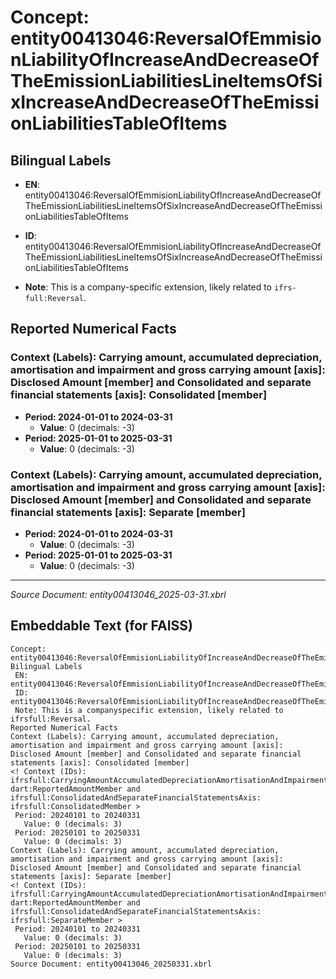 # Concept: entity00413046:ReversalOfEmmisionLiabilityOfIncreaseAndDecreaseOfTheEmissionLiabilitiesLineItemsOfSixIncreaseAndDecreaseOfTheEmissionLiabilitiesTableOfItems

## Bilingual Labels
- **EN**: entity00413046:ReversalOfEmmisionLiabilityOfIncreaseAndDecreaseOfTheEmissionLiabilitiesLineItemsOfSixIncreaseAndDecreaseOfTheEmissionLiabilitiesTableOfItems

- **ID**: entity00413046:ReversalOfEmmisionLiabilityOfIncreaseAndDecreaseOfTheEmissionLiabilitiesLineItemsOfSixIncreaseAndDecreaseOfTheEmissionLiabilitiesTableOfItems
- **Note**: This is a company-specific extension, likely related to `ifrs-full:Reversal`.

## Reported Numerical Facts

### **Context (Labels): Carrying amount, accumulated depreciation, amortisation and impairment and gross carrying amount [axis]: Disclosed Amount [member] and Consolidated and separate financial statements [axis]: Consolidated [member]**
<!-- Context (IDs): ifrs-full:CarryingAmountAccumulatedDepreciationAmortisationAndImpairmentAndGrossCarryingAmountAxis: dart:ReportedAmountMember and ifrs-full:ConsolidatedAndSeparateFinancialStatementsAxis: ifrs-full:ConsolidatedMember -->
- **Period: 2024-01-01 to 2024-03-31**
  - **Value**: 0 (decimals: -3)
- **Period: 2025-01-01 to 2025-03-31**
  - **Value**: 0 (decimals: -3)

### **Context (Labels): Carrying amount, accumulated depreciation, amortisation and impairment and gross carrying amount [axis]: Disclosed Amount [member] and Consolidated and separate financial statements [axis]: Separate [member]**
<!-- Context (IDs): ifrs-full:CarryingAmountAccumulatedDepreciationAmortisationAndImpairmentAndGrossCarryingAmountAxis: dart:ReportedAmountMember and ifrs-full:ConsolidatedAndSeparateFinancialStatementsAxis: ifrs-full:SeparateMember -->
- **Period: 2024-01-01 to 2024-03-31**
  - **Value**: 0 (decimals: -3)
- **Period: 2025-01-01 to 2025-03-31**
  - **Value**: 0 (decimals: -3)

---
*Source Document: entity00413046_2025-03-31.xbrl*
## Embeddable Text (for FAISS)
```text
Concept: entity00413046:ReversalOfEmmisionLiabilityOfIncreaseAndDecreaseOfTheEmissionLiabilitiesLineItemsOfSixIncreaseAndDecreaseOfTheEmissionLiabilitiesTableOfItems
Bilingual Labels
 EN: entity00413046:ReversalOfEmmisionLiabilityOfIncreaseAndDecreaseOfTheEmissionLiabilitiesLineItemsOfSixIncreaseAndDecreaseOfTheEmissionLiabilitiesTableOfItems
 ID: entity00413046:ReversalOfEmmisionLiabilityOfIncreaseAndDecreaseOfTheEmissionLiabilitiesLineItemsOfSixIncreaseAndDecreaseOfTheEmissionLiabilitiesTableOfItems
 Note: This is a companyspecific extension, likely related to ifrsfull:Reversal.
Reported Numerical Facts
Context (Labels): Carrying amount, accumulated depreciation, amortisation and impairment and gross carrying amount [axis]: Disclosed Amount [member] and Consolidated and separate financial statements [axis]: Consolidated [member]
<! Context (IDs): ifrsfull:CarryingAmountAccumulatedDepreciationAmortisationAndImpairmentAndGrossCarryingAmountAxis: dart:ReportedAmountMember and ifrsfull:ConsolidatedAndSeparateFinancialStatementsAxis: ifrsfull:ConsolidatedMember >
 Period: 20240101 to 20240331
   Value: 0 (decimals: 3)
 Period: 20250101 to 20250331
   Value: 0 (decimals: 3)
Context (Labels): Carrying amount, accumulated depreciation, amortisation and impairment and gross carrying amount [axis]: Disclosed Amount [member] and Consolidated and separate financial statements [axis]: Separate [member]
<! Context (IDs): ifrsfull:CarryingAmountAccumulatedDepreciationAmortisationAndImpairmentAndGrossCarryingAmountAxis: dart:ReportedAmountMember and ifrsfull:ConsolidatedAndSeparateFinancialStatementsAxis: ifrsfull:SeparateMember >
 Period: 20240101 to 20240331
   Value: 0 (decimals: 3)
 Period: 20250101 to 20250331
   Value: 0 (decimals: 3)
Source Document: entity00413046_20250331.xbrl
```